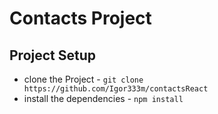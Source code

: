 # Contacts Project

## Project Setup

* clone the Project - `git clone https://github.com/Igor333m/contactsReact`
* install the dependencies - `npm install`
